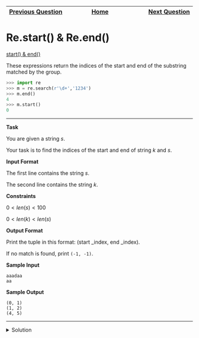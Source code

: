| <img width=1000>[Previous Question](https://github.com/Kevin-Lago/python-hackerrank-solutions/tree/main/src/python/regex_and_parsing/re_findall_and_re_finditer)</img> | <img width=1000>[Home](https://github.com/Kevin-Lago/python-hackerrank-solutions)</img> | <img width=1000>[Next Question](https://github.com/Kevin-Lago/python-hackerrank-solutions/tree/main/src/python/regex_and_parsing/regex_substitution)</img> |
|:---|:---:|---:|

# Re.start() & Re.end()

[start() & end()]()

These expressions return the indices of the start and end of the substring matched by the group.

```python
>>> import re
>>> m = re.search(r'\d+','1234')
>>> m.end()
4
>>> m.start()
0
```

---

__Task__

You are given a string $s$.

Your task is to find the indices of the start and end of string $k$ and $s$.

__Input Format__

The first line contains the string $s$.

The second line contains the string $k$.

__Constraints__

$0 < len(s) < 100$

$0 < len(k) < len(s)$

__Output Format__

Print the tuple in this format: (start _index, end _index).

If no match is found, print ```(-1, -1)```.

__Sample Input__

```
aaadaa
aa
```

__Sample Output__

```
(0, 1)
(1, 2)
(4, 5)
```

---

<details><summary>Solution</summary>
    
```python

```
</details>
